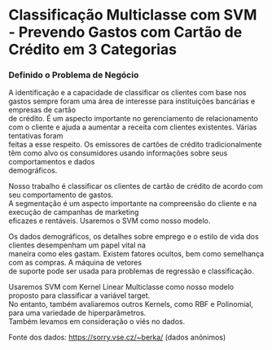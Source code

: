 # Classificação Multiclasse com SVM - Prevendo Gastos com Cartão de Crédito em 3 Categorias

###  Definido o Problema de Negócio

A identificação e a capacidade de classificar os clientes com base nos gastos sempre foram uma área de interesse para instituições bancárias e empresas de cartão  
de crédito. É um aspecto importante no gerenciamento de relacionamento com o cliente e ajuda a aumentar a receita com clientes existentes. Várias tentativas foram  
feitas a esse respeito. Os emissores de cartões de crédito tradicionalmente têm como alvo os consumidores usando informações sobre seus comportamentos e dados  
demográficos.  

Nosso trabalho é classificar os clientes de cartão de crédito de acordo com seu comportamento de gastos.  
A segmentação é um aspecto importante na compreensão do cliente e na execução de campanhas de marketing  
eficazes e rentáveis. Usaremos o SVM como nosso modelo.  

Os dados demográficos, os detalhes sobre emprego e o estilo de vida dos clientes desempenham um papel vital na  
maneira como eles gastam. Existem fatores ocultos, bem como semelhança com as compras. A máquina de vetores  
de suporte pode ser usada para problemas de regressão e classificação.  

Usaremos SVM com Kernel Linear Multiclasse como nosso modelo proposto para classificar a variável target.  
No entanto, também avaliaremos outros Kernels, como RBF e Polinomial, para uma variedade de hiperparâmetros.  
Também levamos em consideração o viés no dados.  

Fonte dos dados: https://sorry.vse.cz/~berka/ (dados anônimos)
